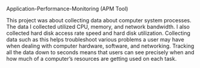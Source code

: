 Application-Performance-Monitoring (APM Tool)

This project was about collecting data about computer system processes. The data I collected utilized CPU, memory, and network bandwidth. I also collected hard disk access rate speed and hard disk utilization. Collecting data such as this helps troubleshoot various problems a user may have when dealing with computer hardware, software, and networking. Tracking all the data down to seconds means that users can see precisely when and how much of a computer’s resources are getting used on each task.
